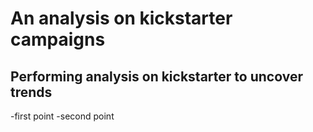# An analysis on kickstarter campaigns
Performing analysis on kickstarter to uncover trends
---
-first point
-second point
